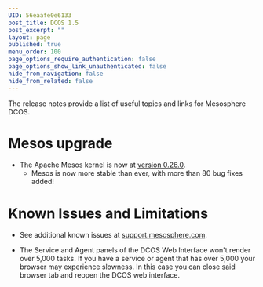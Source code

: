 ```yaml
---
UID: 56eaafe0e6133
post_title: DCOS 1.5
post_excerpt: ""
layout: page
published: true
menu_order: 100
page_options_require_authentication: false
page_options_show_link_unauthenticated: false
hide_from_navigation: false
hide_from_related: false
---
```

The release notes provide a list of useful topics and links for Mesosphere DCOS.

# <a name="mesos"></a>Mesos upgrade

*   The Apache Mesos kernel is now at [version 0.26.0][1]. 
    *   Mesos is now more stable than ever, with more than 80 bug fixes added!

# <a name="known-issues"></a>Known Issues and Limitations

*   See additional known issues at <a href="https://support.mesosphere.com" target="_blank">support.mesosphere.com</a>.

*   The Service and Agent panels of the DCOS Web Interface won't render over 5,000 tasks. If you have a service or agent that has over 5,000 your browser may experience slowness. In this case you can close said browser tab and reopen the DCOS web interface.

 [1]: https://git-wip-us.apache.org/repos/asf?p=mesos.git;a=blob_plain;f=CHANGELOG;hb=0.26.0